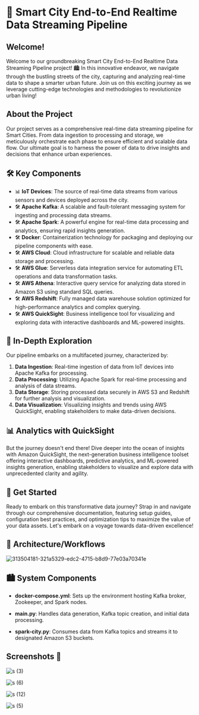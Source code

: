# 🚀 Smart City End-to-End Realtime Data Streaming Pipeline

## Welcome!

Welcome to our groundbreaking Smart City End-to-End Realtime Data Streaming Pipeline project! 🏙️ In this innovative endeavor, we navigate through the bustling streets of the city, capturing and analyzing real-time data to shape a smarter urban future. Join us on this exciting journey as we leverage cutting-edge technologies and methodologies to revolutionize urban living!

## About the Project

Our project serves as a comprehensive real-time data streaming pipeline for Smart Cities. From data ingestion to processing and storage, we meticulously orchestrate each phase to ensure efficient and scalable data flow. Our ultimate goal is to harness the power of data to drive insights and decisions that enhance urban experiences.

## 🛠️ Key Components

- 📊 **IoT Devices**: The source of real-time data streams from various sensors and devices deployed across the city.
- 🛠️ **Apache Kafka**: A scalable and fault-tolerant messaging system for ingesting and processing data streams.
- 🛠️ **Apache Spark**: A powerful engine for real-time data processing and analytics, ensuring rapid insights generation.
- 🛠️ **Docker**: Containerization technology for packaging and deploying our pipeline components with ease.
- 🛠️ **AWS Cloud**: Cloud infrastructure for scalable and reliable data storage and processing.
- 🛠️ **AWS Glue**: Serverless data integration service for automating ETL operations and data transformation tasks.
- 🛠️ **AWS Athena**: Interactive query service for analyzing data stored in Amazon S3 using standard SQL queries.
- 🛠️ **AWS Redshift**: Fully managed data warehouse solution optimized for high-performance analytics and complex querying.
- 🛠️ **AWS QuickSight**: Business intelligence tool for visualizing and exploring data with interactive dashboards and ML-powered insights.

## 🌟 In-Depth Exploration

Our pipeline embarks on a multifaceted journey, characterized by:

1. **Data Ingestion**: Real-time ingestion of data from IoT devices into Apache Kafka for processing.
2. **Data Processing**: Utilizing Apache Spark for real-time processing and analysis of data streams.
3. **Data Storage**: Storing processed data securely in AWS S3 and Redshift for further analysis and visualization.
4. **Data Visualization**: Visualizing insights and trends using AWS QuickSight, enabling stakeholders to make data-driven decisions.

## 📊 Analytics with QuickSight

But the journey doesn't end there! Dive deeper into the ocean of insights with Amazon QuickSight, the next-generation business intelligence toolset offering interactive dashboards, predictive analytics, and ML-powered insights generation, enabling stakeholders to visualize and explore data with unprecedented clarity and agility.

## 🚀 Get Started

Ready to embark on this transformative data journey? Strap in and navigate through our comprehensive documentation, featuring setup guides, configuration best practices, and optimization tips to maximize the value of your data assets. Let's embark on a voyage towards data-driven excellence!

## 🚀 Architecture/Workflows

![313504181-321a5329-edc2-4715-b8d9-77e03a70341e](https://github.com/aifreak00/Real-time-Data-Ingestion-for-Smart-City-Streaming/assets/113664560/823698b3-7757-45bb-ad3d-2687e327d368)







## 🏙️ System Components

- **docker-compose.yml**: Sets up the environment hosting Kafka broker, Zookeeper, and Spark nodes.

- **main.py**: Handles data generation, Kafka topic creation, and initial data processing.

- **spark-city.py**: Consumes data from Kafka topics and streams it to designated Amazon S3 buckets.

## Screenshots 📸


![s (3)](https://github.com/aifreak00/Real-time-Data-Ingestion-for-Smart-City-Streaming/assets/113664560/7346652b-462b-4a56-8b5a-dfc3f2018c44)

![s (6)](https://github.com/aifreak00/Real-time-Data-Ingestion-for-Smart-City-Streaming/assets/113664560/549a0c50-2855-4113-a57f-5b77bdf5a1fa)

![s (12)](https://github.com/aifreak00/Real-time-Data-Ingestion-for-Smart-City-Streaming/assets/113664560/5c333abd-89e4-4a39-a17f-40e121fc1a31)

![s (5)](https://github.com/aifreak00/Real-time-Data-Ingestion-for-Smart-City-Streaming/assets/113664560/c641a81d-4d87-455a-9423-cb562cd483f5)




